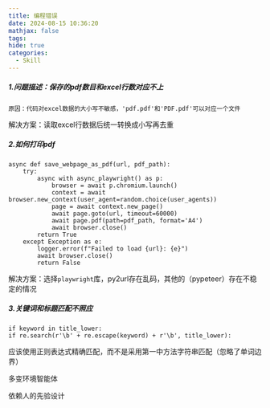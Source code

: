 ```yaml
---
title: 编程错误
date: 2024-08-15 10:36:20
mathjax: false
tags: 
hide: true
categories:
  - Skill
---
```

#####  1.问题描述：保存的pdf数目和excel行数对应不上

	原因：代码对excel数据的大小写不敏感，'pdf.pdf'和'PDF.pdf'可以对应一个文件
解决方案：读取excel行数据后统一转换成小写再去重

##### 2.如何打印pdf

```
async def save_webpage_as_pdf(url, pdf_path):
    try:
        async with async_playwright() as p:
            browser = await p.chromium.launch()
            context = await browser.new_context(user_agent=random.choice(user_agents))
            page = await context.new_page()
            await page.goto(url, timeout=60000)
            await page.pdf(path=pdf_path, format='A4')
            await browser.close()
        return True
    except Exception as e:
        logger.error(f"Failed to load {url}: {e}")
        await browser.close()
        return False
```

解决方案：选择`playwright`库，py2url存在乱码，其他的（pypeteer）存在不稳定的情况

##### 3.关键词和标题匹配不照应

```
if keyword in title_lower:
if re.search(r'\b' + re.escape(keyword) + r'\b', title_lower):
```

应该使用正则表达式精确匹配，而不是采用第一中方法字符串匹配（忽略了单词边界） 



多变环境智能体

依赖人的先验设计 